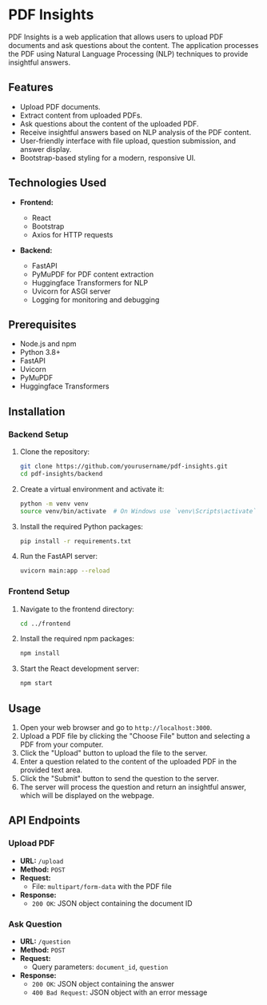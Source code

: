 # PDF Insights

PDF Insights is a web application that allows users to upload PDF documents and ask questions about the content. The application processes the PDF using Natural Language Processing (NLP) techniques to provide insightful answers.

## Features

- Upload PDF documents.
- Extract content from uploaded PDFs.
- Ask questions about the content of the uploaded PDF.
- Receive insightful answers based on NLP analysis of the PDF content.
- User-friendly interface with file upload, question submission, and answer display.
- Bootstrap-based styling for a modern, responsive UI.

## Technologies Used

- **Frontend:**
  - React
  - Bootstrap
  - Axios for HTTP requests

- **Backend:**
  - FastAPI
  - PyMuPDF for PDF content extraction
  - Huggingface Transformers for NLP
  - Uvicorn for ASGI server
  - Logging for monitoring and debugging

## Prerequisites

- Node.js and npm
- Python 3.8+
- FastAPI
- Uvicorn
- PyMuPDF
- Huggingface Transformers

## Installation

### Backend Setup

1. Clone the repository:
    ```bash
    git clone https://github.com/yourusername/pdf-insights.git
    cd pdf-insights/backend
    ```

2. Create a virtual environment and activate it:
    ```bash
    python -m venv venv
    source venv/bin/activate  # On Windows use `venv\Scripts\activate`
    ```

3. Install the required Python packages:
    ```bash
    pip install -r requirements.txt
    ```

4. Run the FastAPI server:
    ```bash
    uvicorn main:app --reload
    ```

### Frontend Setup

1. Navigate to the frontend directory:
    ```bash
    cd ../frontend
    ```

2. Install the required npm packages:
    ```bash
    npm install
    ```

3. Start the React development server:
    ```bash
    npm start
    ```

## Usage

1. Open your web browser and go to `http://localhost:3000`.
2. Upload a PDF file by clicking the "Choose File" button and selecting a PDF from your computer.
3. Click the "Upload" button to upload the file to the server.
4. Enter a question related to the content of the uploaded PDF in the provided text area.
5. Click the "Submit" button to send the question to the server.
6. The server will process the question and return an insightful answer, which will be displayed on the webpage.

## API Endpoints

### Upload PDF

- **URL:** `/upload`
- **Method:** `POST`
- **Request:**
  - File: `multipart/form-data` with the PDF file
- **Response:**
  - `200 OK`: JSON object containing the document ID

### Ask Question

- **URL:** `/question`
- **Method:** `POST`
- **Request:**
  - Query parameters: `document_id`, `question`
- **Response:**
  - `200 OK`: JSON object containing the answer
  - `400 Bad Request`: JSON object with an error message

